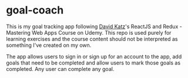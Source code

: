# goal-coach
This is my goal tracking app following [David Katz](http://davidtkatz.com/#/about)'s ReactJS and Redux - Mastering Web Apps Course on Udemy. This repo is used purely for learning exercises and the course content should not be interpreted as something I've created on my own.

The app allows users to sign in or sign up for an account to the app, add goals that need to be completed and allow users to mark those goals as completed. Any user can complete any goal.
